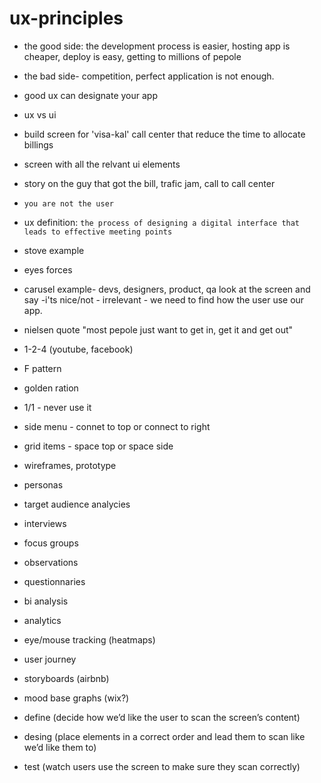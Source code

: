 # ux-principles

* the good side: the development process is easier, hosting app is cheaper, deploy is easy, getting to millions of pepole 
* the bad side- competition, perfect application is not enough.
* good ux can designate your app
* ux vs ui
 * build screen for 'visa-kal' call center that reduce the time to allocate billings
 * screen with all the relvant ui elements
 * story on the guy that got the bill, trafic jam, call to call center
 * `you are not the user`
* ux definition: `the process of designing a digital interface that leads to effective meeting points`
* stove example

* eyes forces
* carusel example- devs, designers, product, qa look at the screen and say -i'ts nice/not - irrelevant - we need to find how the user use our app.
* nielsen quote "most pepole just want to get in, get it and get out"
* 1-2-4 (youtube, facebook)
* F pattern
* golden ration
* 1/1 - never use it
* side menu - connet to top or connect to right
* grid items - space top or space side

* wireframes, prototype
* personas
* target audience analycies
 * interviews
 * focus groups
 * observations
 * questionnaries
 * bi analysis
 * analytics
 * eye/mouse tracking (heatmaps)
* user journey
* storyboards (airbnb)
* mood base graphs (wix?)

* define (decide how we’d like the user to scan the screen’s content)
* desing (place elements in a correct order and lead them to scan like we’d like them to)
* test (watch users use the screen to make sure they scan correctly)
 
  

